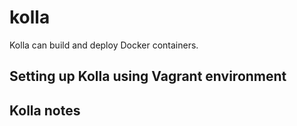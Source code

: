 # kolla
Kolla can build and deploy Docker containers.

## Setting up Kolla using Vagrant environment

## Kolla notes
